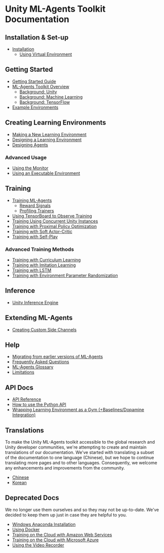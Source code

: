 # Unity ML-Agents Toolkit Documentation

## Installation & Set-up

- [Installation](Installation.md)
  - [Using Virtual Environment](Using-Virtual-Environment.md)

## Getting Started

- [Getting Started Guide](Getting-Started.md)
- [ML-Agents Toolkit Overview](ML-Agents-Overview.md)
  - [Background: Unity](Background-Unity.md)
  - [Background: Machine Learning](Background-Machine-Learning.md)
  - [Background: TensorFlow](Background-TensorFlow.md)
- [Example Environments](Learning-Environment-Examples.md)

## Creating Learning Environments

- [Making a New Learning Environment](Learning-Environment-Create-New.md)
- [Designing a Learning Environment](Learning-Environment-Design.md)
- [Designing Agents](Learning-Environment-Design-Agents.md)

### Advanced Usage

- [Using the Monitor](Feature-Monitor.md)
- [Using an Executable Environment](Learning-Environment-Executable.md)

## Training

- [Training ML-Agents](Training-ML-Agents.md)
  - [Reward Signals](Reward-Signals.md)
  - [Profiling Trainers](Profiling-Python.md)
- [Using TensorBoard to Observe Training](Using-Tensorboard.md)
- [Training Using Concurrent Unity Instances](Training-Using-Concurrent-Unity-Instances.md)
- [Training with Proximal Policy Optimization](Training-PPO.md)
- [Training with Soft Actor-Critic](Training-SAC.md)
- [Training with Self-Play](Training-Self-Play.md)

### Advanced Training Methods

- [Training with Curriculum Learning](Training-Curriculum-Learning.md)
- [Training with Imitation Learning](Training-Imitation-Learning.md)
- [Training with LSTM](Feature-Memory.md)
- [Training with Environment Parameter Randomization](Training-Environment-Parameter-Randomization.md)

## Inference

- [Unity Inference Engine](Unity-Inference-Engine.md)

## Extending ML-Agents

- [Creating Custom Side Channels](Custom-SideChannels.md)

## Help

- [Migrating from earlier versions of ML-Agents](Migrating.md)
- [Frequently Asked Questions](FAQ.md)
- [ML-Agents Glossary](Glossary.md)
- [Limitations](Limitations.md)

## API Docs

- [API Reference](API-Reference.md)
- [How to use the Python API](Python-API.md)
- [Wrapping Learning Environment as a Gym (+Baselines/Dopamine Integration)](../gym-unity/README.md)

## Translations

To make the Unity ML-Agents toolkit accessible to the global research and Unity
developer communities, we're attempting to create and maintain translations of
our documentation. We've started with translating a subset of the documentation
to one language (Chinese), but we hope to continue translating more pages and to
other languages. Consequently, we welcome any enhancements and improvements from
the community.

- [Chinese](localized/zh-CN/)
- [Korean](localized/KR/)

## Deprecated Docs

We no longer use them ourselves and so they may not be up-to-date. We've decided
to keep them up just in case they are helpful to you.

- [Windows Anaconda Installation](Installation-Anaconda-Windows.md)
- [Using Docker](Using-Docker.md)
- [Training on the Cloud with Amazon Web Services](Training-on-Amazon-Web-Service.md)
- [Training on the Cloud with Microsoft Azure](Training-on-Microsoft-Azure.md)
- [Using the Video Recorder](https://github.com/Unity-Technologies/video-recorder)
